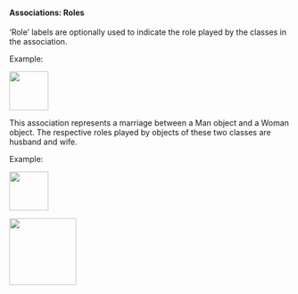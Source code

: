 <link rel="stylesheet" href="{{baseUrl}}/css/textbook.css">

<div class="website-content">

#### Associations: Roles

<div id="main">

‘Role’ labels are optionally used to indicate the role played by the classes in the association.

<tip-box>

Example:

<img src="{{baseUrl}}/uml/associations/roles/images/husbandWife.png" height="70" />
<p/>

This association represents a marriage between a Man object and a Woman object. The respective roles played by objects of these two classes are husband and wife.

</tip-box>

<tip-box>

Example:

<img src="{{baseUrl}}/uml/associations/roles/images/adminStudent.png" height="70" />
<p/>

</tip-box>

<img src="{{baseUrl}}/uml/associations/roles/images/association.png" height="120" />
<p/>

<!-- extras ------------------------------------------------------------------------------------ -->

<panel header=":paperclip: Extras" expandable type="seamless" expanded>

  <panel header=":mortar_board: Learning Outcomes" expandable type="seamless">
    <include src="exercises.md" />
  </panel>

  <panel header=":package: Resources" expandable type="seamless">
    <include src="resources.md" />
  </panel>

  <panel header=":laughing: Humor" expandable type="seamless">
    <include src="humor.md" />
  </panel>

</panel>

</div>
</div>
